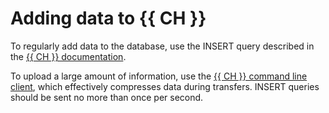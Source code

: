 # Adding data to {{ CH }}

To regularly add data to the database, use the INSERT query described in the [{{ CH }} documentation](https://clickhouse.yandex/docs/en/query_language/queries/#insert).

To upload a large amount of information, use the [{{ CH }} command line client](https://clickhouse.yandex/docs/en/interfaces/cli/), which effectively compresses data during transfers. INSERT queries should be sent no more than once per second.

